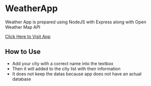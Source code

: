# WeatherApp

Weather App is prepared using NodeJS with Express along with Open Weather Map API

[Click Here to Visit App]()

## How to Use

- Add your city with a correct name into the textbox
- Then it will added to the city list with their information
- It does not keep the datas because app does not have an actual database
